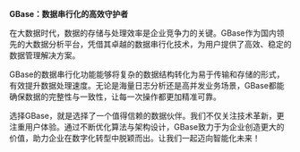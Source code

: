 **GBase：数据串行化的高效守护者**

在大数据时代，数据的存储与处理效率是企业竞争力的关键。GBase作为国内领先的大数据分析平台，凭借其卓越的数据串行化技术，为用户提供了高效、稳定的数据管理解决方案。

GBase的数据串行化功能能够将复杂的数据结构转化为易于传输和存储的形式，有效提升数据处理速度。无论是海量日志分析还是高并发业务场景，GBase都能确保数据的完整性与一致性，让每一次操作都更加精准可靠。

选择GBase，就是选择了一个值得信赖的数据伙伴。我们不仅关注技术革新，更注重用户体验。通过不断优化算法与架构设计，GBase致力于为企业创造更大的价值，助力企业在数字化转型中脱颖而出。让我们一起迈向智能化未来！